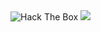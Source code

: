 <image src="https://www.hackthebox.eu/badge/image/436295" alt="Hack The Box" style="max-width: 256px; display: inline">
<image src="https://raw.githubusercontent.com/mischaduebendorfer/mischaduebendorfer/main/assets/thm_propic.png" style="max-width: 256px; display: inline">

<!--
**mischaduebendorfer/mischaduebendorfer** is a ✨ _special_ ✨ repository because its `README.md` (this file) appears on your GitHub profile.

Here are some ideas to get you started:

- 🔭 I’m currently working on ...
- 🌱 I’m currently learning ...
- 👯 I’m looking to collaborate on ...
- 🤔 I’m looking for help with ...
- 💬 Ask me about ...
- 📫 How to reach me: ...
- 😄 Pronouns: ...
- ⚡ Fun fact: ...
-->
